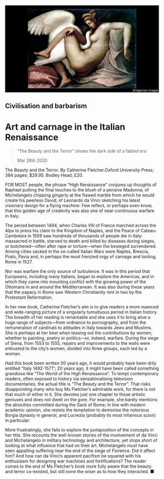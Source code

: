 ![](./images/20200328_BKP005_0.jpg)

## Civilisation and barbarism

# Art and carnage in the Italian Renaissance

> “The Beauty and the Terror” shows the dark side of a fabled era

> Mar 26th 2020

The Beauty and the Terror. By Catherine Fletcher.Oxford University Press; 384 pages; $29.95. Bodley Head; £20.

FOR MOST people, the phrase “High Renaissance” conjures up thoughts of Raphael putting the final touches to the blush of a pensive Madonna; of Michelangelo chipping gingerly at the flawed marble from which he would create his peerless David; of Leonardo da Vinci sketching his latest visionary design for a flying machine. Few reflect, or perhaps even know, that this golden age of creativity was also one of near-continuous warfare in Italy.

The period between 1494, when Charles VIII of France marched across the Alps to press his claim to the Kingdom of Naples, and the Peace of Cateau-Cambrésis in 1559 saw hundreds of thousands of people die in Italy: massacred in battle, starved to death and killed by diseases during sieges, or butchered—often after rape or torture—when the besieged surrendered. Among cities sacked in the so-called Italian Wars were Naples, Brescia, Prato, Pavia and, in perhaps the most frenzied orgy of carnage and looting, Rome in 1527.

Nor was warfare the only source of turbulence. It was in this period that Europeans, including many Italians, began to explore the Americas, and in which they came into mounting conflict with the growing power of the Ottomans in and around the Mediterranean. It was also during these years that the papacy in Rome saw Western Christianity rent in two by the Protestant Reformation.

In her new book, Catherine Fletcher’s aim is to give readers a more nuanced and wide-ranging picture of a singularly tumultuous period in Italian history. The breadth of her reading is remarkable and she uses it to bring alive a huge range of subjects—from ordnance to pornography, and from the remuneration of cardinals to attitudes in Italy towards Jews and Muslims. She is perhaps at her best when teasing out the contributions by women, whether to painting, poetry or politics—or, indeed, warfare. During the siege of Siena, from 1553 to 1555, repairs and improvements to the walls were entrusted to the city’s women, divided into three groups, each led by a woman.

Had this book been written 50 years ago, it would probably have been drily entitled “Italy 1492-1571”; 20 years ago, it might have been called something grandiose like “The World of the High Renaissance”. To tempt contemporary readers, often exposed to history via sensationalising television documentaries, the actual title is “The Beauty and the Terror”. That risks disappointing many who buy Ms Fletcher’s admirable work, for there is not that much of either in it. She devotes just one chapter to those artistic geniuses and does not dwell on the gore. For example, she barely mentions the atrocities committed during the Sack of Rome; in line with modern academic opinion, she resists the temptation to demonise the notorious Borgia dynasty in general, and Lucrezia (probably its most infamous scion) in particular.

More frustratingly, she fails to explore the juxtaposition of the concepts in her title. She recounts the well-known stories of the involvement of da Vinci and Michelangelo in military technology and architecture, yet stops short of looking at what influence that had on their art. Michelangelo must have seen appalling suffering near the end of the siege of Florence. Did it affect him? And how can da Vinci’s apparent pacifism be squared with his enthusiasm for designing war machines and fortifications? The reader comes to the end of Ms Fletcher’s book more fully aware that the beauty and terror co-existed, but still none the wiser as to how they interacted. ■